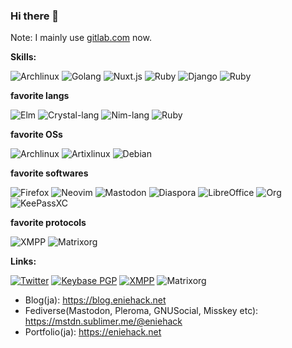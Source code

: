 ### Hi there 👋

Note: I mainly use [gitlab.com](https://gitlab.com/eniehack) now.

**Skills:**

![Archlinux](https://img.shields.io/badge/Archlinux-%230088cc.svg?style=flat-square&logo=Arch%20Linux&logoColor=white)
![Golang](https://img.shields.io/badge/Golang-%2300ADD8.svg?style=flat-square&logo=Go&logoColor=white)
![Nuxt.js](https://img.shields.io/badge/Nuxt.js-%2300C58E.svg?style=flat-square&logo=Nuxt.js&logoColor=white)
![Ruby](https://img.shields.io/badge/Ruby-%23CC342D.svg?style=flat-square&logo=Ruby&logoColor=white)
![Django](https://img.shields.io/badge/Django-%23092E20.svg?style=flat-square&logo=Django&logoColor=white)
![Ruby](https://img.shields.io/badge/JavaScipt-%23F7DF1E.svg?style=flat-square&logo=JavaScript&logoColor=white)

**favorite langs**

![Elm](https://img.shields.io/badge/Elm-%231293D8.svg?style=flat-square&logo=Elm&logoColor=white)
![Crystal-lang](https://img.shields.io/badge/Crystal-%23777777.svg?style=flat-square&logo=Crystal&logoColor=white)
![Nim-lang](https://img.shields.io/badge/Nim-%23000000.svg?style=flat-square&logo=nim&logoColor=%23FFE953)
![Ruby](https://img.shields.io/badge/Ruby-%23CC342D.svg?style=flat-square&logo=Ruby&logoColor=white)

**favorite OSs**

![Archlinux](https://img.shields.io/badge/Archlinux-%230088cc.svg?style=flat-square&logo=Arch%20Linux&logoColor=white)
![Artixlinux](https://img.shields.io/badge/Artixlinux-%230088cc.svg?style=flat-square&logo=Artix%20Linux&logoColor=white)
![Debian](https://img.shields.io/badge/Debian-%23A81D33.svg?style=flat-square&logo=Debian&logoColor=white)

**favorite softwares**

![Firefox](https://img.shields.io/badge/Firefox-%23000000.svg?style=flat-square&logo=Firefox%20Browser&logoColor=FF7139)
![Neovim](https://img.shields.io/badge/Neovim-%2357A143.svg?style=flat-square&logo=Neovim&logoColor=white)
![Mastodon](https://img.shields.io/badge/Mastodon-%233088D4.svg?style=flat-square&logo=Mastodon&logoColor=white)
![Diaspora](https://img.shields.io/badge/Diaspora-%23000000.svg?style=flat-square&logo=Diaspora&logoColor=white)
![LibreOffice](https://img.shields.io/badge/LibreOffice-%2318A303.svg?style=flat-square&logo=LibreOffice&logoColor=white)
![Org](https://img.shields.io/badge/org--mode-%2377AA99.svg?style=flat-square&logo=Org&logoColor=white)
![KeePassXC](https://img.shields.io/badge/KeePassXC-%236CAC4D.svg?style=flat-square&logo=KeePassXC&logoColor=white)

**favorite protocols**

![XMPP](https://img.shields.io/badge/XMPP-%23002B5C.svg?style=flat-square&logo=XMPP&logoColor=white)
![Matrixorg](https://img.shields.io/badge/Matrix-%23000000.svg?style=flat-square&logo=Matrix&logoColor=white)

**Links:**

[![Twitter](https://img.shields.io/badge/Twitter-eniehack-%231DA1F2.svg?style=flat-square&logo=Twitter&logoColor=white)](https://twitter.com/eniehack)
[![Keybase PGP](https://img.shields.io/keybase/pgp/eniehack?style=flat-square)](https://keyoxide.org/6E1005C1115354DF97C80619AE054EAFB2F95E18)
[![XMPP](https://img.shields.io/badge/XMPP-eniehack@jabber.eniehack.net-%23002B5C.svg?style=flat-square&logo=XMPP&logoColor=white)](xmpp:eniehack@jabber.eniehack.net)
![Matrixorg](https://img.shields.io/badge/Matrix-eniehack:matrix--jp.net-%23000000.svg?style=flat-square&logo=Matrix&logoColor=white)
* Blog(ja): https://blog.eniehack.net
* Fediverse(Mastodon, Pleroma, GNUSocial, Misskey etc): https://mstdn.sublimer.me/@eniehack
* Portfolio(ja): https://eniehack.net

<!--
**eniehack/eniehack** is a ✨ _special_ ✨ repository because its `README.md` (this file) appears on your GitHub profile.

Here are some ideas to get you started:

- 🔭 I’m currently working on ...
- 🌱 I’m currently learning ...
- 👯 I’m looking to collaborate on ...
- 🤔 I’m looking for help with ...
- 💬 Ask me about ...
- 📫 How to reach me: ...
- 😄 Pronouns: ...
- ⚡ Fun fact: ...
-->
